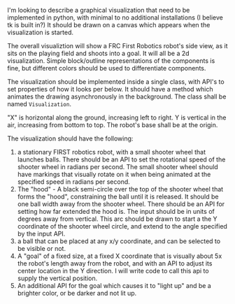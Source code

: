 I'm looking to describe a graphical visualization that need to be implemented in python, with minimal to no additional installations (I believe tk is built in?) It should be drawn on a canvas which appears when the visualization is started.

The overall visualiztion will show a FRC First Robotics robot's side view, as it sits on the playing field and shoots into a goal. It will all be a 2d visualization. Simple block/outline representations of the components is fine, but different colors should be used to differentiate components.

The visualization should be implemented inside a single class, with API's to set properties of how it looks per below. It should have a method which animates the drawing asynchronously in the background. The class shall be named `Visualization`.

"X" is horizontal along the ground, increasing left to right. Y is vertical in the air, increasing from bottom to top. The robot's base shall be at the origin.

The visualization should have the following:

1) a stationary FIRST robotics robot, with a small shooter wheel that launches balls. There should be an API to set the rotational speed of the shooter wheel in radians per second. The small shooter wheel should have markings that visually rotate on it when being animated at the specified speed in radians per second.
2) The "hood" - A black semi-circle over the top of the shooter wheel that forms the "hood", constraining the ball until it is released. It should be one ball width away from the shooter wheel. There should be an API for setting how far extended the hood is. The input should be in units of degrees away from vertical.  This arc should be drawn to start a the Y coordinate of the shooter wheel circle, and extend to the angle specified by the input API.
3) a ball that can be placed at any x/y coordinate, and can be selected to be visible or not.
4) A "goal" of a fixed size, at a fixed X coordinate that is visually about 5x the robot's length away from the robot, and with an API to adjust its center location in the Y direction. I will write code to call this api to supply the vertical position.
5) An additional API for the goal which causes it to "light up" and be a brighter color, or be darker and not lit up.

